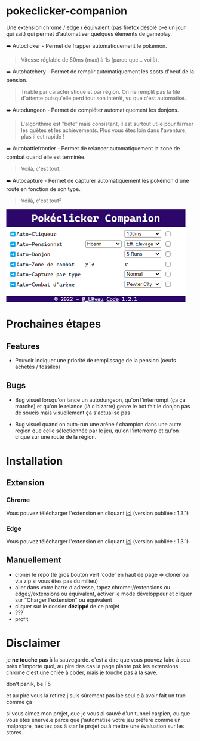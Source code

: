 # pokeclicker-companion
Une extension chrome / edge / équivalent (pas firefox désolé p-e un jour qui sait) qui permet d'automatiser quelques éléments de gameplay.

➡️ Autoclicker - Permet de frapper automatiquement le pokémon.
> Vitesse réglable de 50ms (max) à 1s (parce que... voilà).

➡️ Autohatchery - Permet de remplir automatiquement les spots d'oeuf de la pension.
> Triable par caractéristique et par région. On ne remplit pas la file d'attente puisqu'elle perd tout son intérêt, vu que c'est automatisé.

➡️ Autodungeon - Permet de compléter automatiquement les donjons.
> L'algorithme est "bête" mais consistant, il est surtout utile pour farmer les quêtes et les achievements. Plus vous êtes loin dans l'aventure, plus il est rapide !

➡️ Autobattlefrontier - Permet de relancer automatiquement la zone de combat quand elle est terminée.
> Voilà, c'est tout.

➡️ Autocapture - Permet de capturer automatiquement les pokémon d'une route en fonction de son type.
> Voilà, c'est tout²

![capture d'écran du jeu](icons/screenshot.png)
# Prochaines étapes
## Features
- Pouvoir indiquer une priorité de remplissage de la pension (oeufs achetés / fossiles)

## Bugs
- Bug visuel lorsqu'on lance un autodungeon, qu'on l'interrompt (ça ça marche) et qu'on le relance (là c bizarre) genre le bot fait le donjon pas de soucis mais visuellement ça s'actualise pas

- Bug visuel quand on auto-run une arène / champion dans une autre région que celle sélectionnée par le jeu, qu'on l'interromp et qu'on clique sur une route de la région.

# Installation
## Extension 
### Chrome
Vous pouvez télécharger l'extension en cliquant [ici](https://chrome.google.com/webstore/detail/pokeclicker-companion/megnhoifgnbkfomlbjjjcmjhiiaoiadn?hl=fr&authuser=0) (version publiée : 1.3.1)

### Edge
Vous pouvez télécharger l'extension en cliquant [ici](https://microsoftedge.microsoft.com/addons/detail/pokeclicker-companion/nbbeacjccocdhaaakaoegppdabcmehbb) (version publiée : 1.3.1)

## Manuellement
- cloner le repo (le gros bouton vert 'code' en haut de page => cloner ou via zip si vous êtes pas du milieu)
- aller dans votre barre d'adresse, tapez chrome://extensions ou edge://extensions ou équivalent, activer le mode développeur et cliquer sur "Charger l'extension" ou équivalent
- cliquer sur le dossier **dézippé** de ce projet
- ???
- profit

# Disclaimer
je **ne touche pas** à la sauvegarde. c'est à dire que vous pouvez faire à peu près n'importe quoi, au pire des cas la page plante psk les extensions chrome c'est une chiée à coder, mais je touche pas à la save.

don't panik, be F5

et au pire vous la retirez j'suis sûrement pas lae seul.e à avoir fait un truc comme ça

si vous aimez mon projet, que je vous ai sauvé d'un tunnel carpien, ou que vous êtes énervé.e parce que j'automatise votre jeu préféré comme un malpropre, hésitez pas à star le projet ou à mettre une évaluation sur les stores.